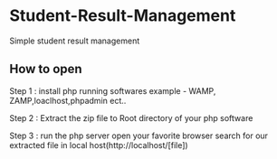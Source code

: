 # Student-Result-Management
Simple student result management


## How to open

Step 1 : 
      install php running softwares
      example - WAMP, ZAMP,loaclhost,phpadmin ect..
     
Step 2 :
      Extract the zip file to Root directory of your php software

Step 3 :
      run the php server
      open your favorite browser
      search for our extracted file in local host(http://localhost/[file])
      
